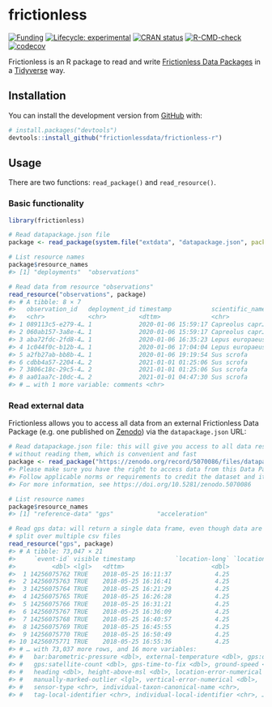 
<!-- README.md is generated from README.Rmd. Please edit that file -->

# frictionless

<!-- badges: start -->

[![Funding](https://img.shields.io/static/v1?label=powered+by&message=lifewatch.be&labelColor=1a4e8a&color=f15922)](http://lifewatch.be)
[![Lifecycle:
experimental](https://img.shields.io/badge/lifecycle-experimental-orange.svg)](https://lifecycle.r-lib.org/articles/stages.html#experimental)
[![CRAN
status](https://www.r-pkg.org/badges/version/frictionless)](https://CRAN.R-project.org/package=frictionless)
[![R-CMD-check](https://github.com/frictionlessdata/frictionless-r/workflows/R-CMD-check/badge.svg)](https://github.com/frictionlessdata/frictionless-r/actions)
[![codecov](https://codecov.io/gh/frictionlessdata/frictionless-r/branch/main/graph/badge.svg?token=bKtiHW21K0)](https://codecov.io/gh/frictionlessdata/frictionless-r)
<!-- badges: end -->

Frictionless is an R package to read and write [Frictionless Data
Packages](https://specs.frictionlessdata.io/data-package/) in a
[Tidyverse](https://www.tidyverse.org/) way.

## Installation

You can install the development version from
[GitHub](https://github.com/) with:

``` r
# install.packages("devtools")
devtools::install_github("frictionlessdata/frictionless-r")
```

## Usage

There are two functions: `read_package()` and `read_resource()`.

### Basic functionality

``` r
library(frictionless)

# Read datapackage.json file
package <- read_package(system.file("extdata", "datapackage.json", package = "frictionless"))

# List resource names
package$resource_names
#> [1] "deployments"  "observations"

# Read data from resource "observations"
read_resource("observations", package)
#> # A tibble: 8 × 7
#>   observation_id   deployment_id timestamp           scientific_name count age  
#>   <chr>            <chr>         <dttm>              <chr>           <dbl> <fct>
#> 1 089113c5-e279-4… 1             2020-01-06 15:59:17 Capreolus capr…     1 juve…
#> 2 060ab157-3a8e-4… 1             2020-01-06 15:59:17 Capreolus capr…     1 adult
#> 3 aba72fdc-2fd8-4… 1             2020-01-06 16:35:23 Lepus europaeus     1 adult
#> 4 1c044f0c-b12b-4… 1             2020-01-06 17:04:04 Lepus europaeus     1 adult
#> 5 a2fb27ab-bb8b-4… 1             2020-01-06 19:19:54 Sus scrofa          2 unde…
#> 6 cdbb4a57-2204-4… 2             2021-01-01 01:25:06 Sus scrofa          1 unde…
#> 7 3806c18c-29c5-4… 2             2021-01-01 01:25:06 Sus scrofa          1 unde…
#> 8 aa01aa7c-10dc-4… 2             2021-01-01 04:47:30 Sus scrofa          1 unde…
#> # … with 1 more variable: comments <chr>
```

### Read external data

Frictionless allows you to access all data from an external Frictionless
Data Package (e.g. one published on
[Zenodo](https://doi.org/10.5281/zenodo.5070086)) via the
`datapackage.json` URL:

``` r
# Read datapackage.json file: this will give you access to all data resources
# without reading them, which is convenient and fast
package <- read_package("https://zenodo.org/record/5070086/files/datapackage.json")
#> Please make sure you have the right to access data from this Data Package for your proposed use.
#> Follow applicable norms or requirements to credit the dataset and its authors.
#> For more information, see https://doi.org/10.5281/zenodo.5070086

# List resource names
package$resource_names
#> [1] "reference-data" "gps"            "acceleration"

# Read gps data: will return a single data frame, even though data are 
# split over multiple csv files
read_resource("gps", package)
#> # A tibble: 73,047 × 21
#>     `event-id` visible timestamp           `location-long` `location-lat`
#>          <dbl> <lgl>   <dttm>                        <dbl>          <dbl>
#>  1 14256075762 TRUE    2018-05-25 16:11:37            4.25           51.3
#>  2 14256075763 TRUE    2018-05-25 16:16:41            4.25           51.3
#>  3 14256075764 TRUE    2018-05-25 16:21:29            4.25           51.3
#>  4 14256075765 TRUE    2018-05-25 16:26:28            4.25           51.3
#>  5 14256075766 TRUE    2018-05-25 16:31:21            4.25           51.3
#>  6 14256075767 TRUE    2018-05-25 16:36:09            4.25           51.3
#>  7 14256075768 TRUE    2018-05-25 16:40:57            4.25           51.3
#>  8 14256075769 TRUE    2018-05-25 16:45:55            4.25           51.3
#>  9 14256075770 TRUE    2018-05-25 16:50:49            4.25           51.3
#> 10 14256075771 TRUE    2018-05-25 16:55:36            4.25           51.3
#> # … with 73,037 more rows, and 16 more variables:
#> #   bar:barometric-pressure <dbl>, external-temperature <dbl>, gps:dop <dbl>,
#> #   gps:satellite-count <dbl>, gps-time-to-fix <dbl>, ground-speed <dbl>,
#> #   heading <dbl>, height-above-msl <dbl>, location-error-numerical <dbl>,
#> #   manually-marked-outlier <lgl>, vertical-error-numerical <dbl>,
#> #   sensor-type <chr>, individual-taxon-canonical-name <chr>,
#> #   tag-local-identifier <chr>, individual-local-identifier <chr>, …
```

